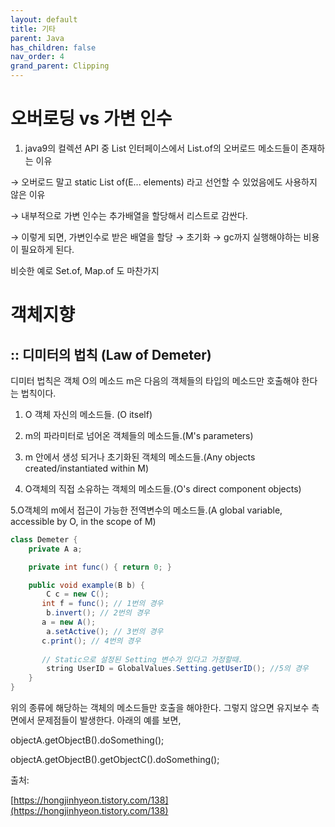 ```yaml
---
layout: default
title: 기타
parent: Java
has_children: false
nav_order: 4
grand_parent: Clipping
---
```


# 오버로딩 vs 가변 인수

1. java9의 컬렉션 API 중 List 인터페이스에서 List.of의 오버로드 메소드들이 존재하는 이유

→ 오버로드 말고 static <E> List<E> of(E... elements) 라고 선언할 수 있었음에도 사용하지 않은 이유

→ 내부적으로 가변 인수는 추가배열을 할당해서 리스트로 감싼다. 

→ 이렇게 되면, 가변인수로 받은 배열을 할당 → 초기화 → gc까지 실행해야하는 비용이 필요하게 된다.

비슷한 예로 Set.of, Map.of 도 마찬가지

# 객체지향

## :: 디미터의 법칙 (Law of Demeter)

디미터 법칙은 객체 O의 메소드 m은 다음의 객체들의 타입의 메소드만 호출해야 한다는 법칙이다.

1. O 객체 자신의 메소드들. (O itself)

2. m의 파라미터로 넘어온 객체들의 메소드들.(M's parameters)

3. m 안에서 생성 되거나 초기화된 객체의 메소드들.(Any objects created/instantiated within M)

4. O객체의 직접 소유하는 객체의 메소드들.(O's direct component objects)

5.O객체의 m에서 접근이 가능한 전역변수의 메소드들.(A global variable, accessible by O, in the scope of M)

```java
class Demeter {
    private A a;

    private int func() { return 0; }

    public void example(B b) {
        C c = new C();
       int f = func(); // 1번의 경우
        b.invert(); // 2번의 경우
       a = new A();
        a.setActive(); // 3번의 경우
       c.print(); // 4번의 경우
 
       // Static으로 설정된 Setting 변수가 있다고 가정할때.
        string UserID = GlobalValues.Setting.getUserID(); //5의 경우
    }
}
```

위의 종류에 해당하는 객체의 메소드들만 호출을 해야한다. 그렇지 않으면 유지보수 측면에서 문제점들이 발생한다. 아래의 예를 보면,

objectA.getObjectB().doSomething();

objectA.getObjectB().getObjectC().doSomething();

출처:

[https://hongjinhyeon.tistory.com/138](https://hongjinhyeon.tistory.com/138)